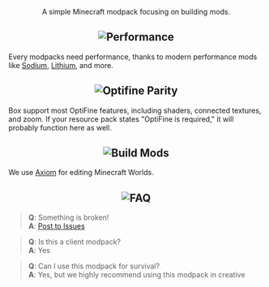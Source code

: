 <div align="center">

A simple Minecraft modpack focusing on building mods.

## ![Performance](https://cdn.modrinth.com/data/cached_images/63818b2025fe3d5a4b88d0efa9e58395054ac3b6.png)
<div align="left">

Every modpacks need performance, thanks to modern performance mods like [Sodium](https://modrinth.com/mod/sodium), [Lithium](https://modrinth.com/mod/lithium), and more.
<div align="center">

## ![Optifine Parity](https://cdn.modrinth.com/data/cached_images/836b506d6d34a0bee86ec5dc3b64a1c692fcf11f.png)
<div align="left">

Box support most OptiFine features, including shaders, connected textures, and zoom. If your resource pack states "OptiFine is required," it will probably function here as well.
<div align="center">

## ![Build Mods](https://cdn.modrinth.com/data/cached_images/2f930a05095591e8cc1cda6a7de0dd8271fcd3c1.png)
<div align="left">

We use [Axiom](https://modrinth.com/mod/axiom) for editing Minecraft Worlds.
<div align="center">

## ![FAQ](https://cdn.modrinth.com/data/cached_images/61d9ff892651490b2847357355541103cd8ae7f4.png)
<div align="left">

> **Q**: Something is broken!  
> **A**: [Post to Issues](https://github.com/VVerson/Box/issues)

> **Q**: Is this a client modpack?  
> **A**: Yes

> **Q**: Can I use this modpack for survival?  
> **A**: Yes, but we highly recommend using this modpack in creative
